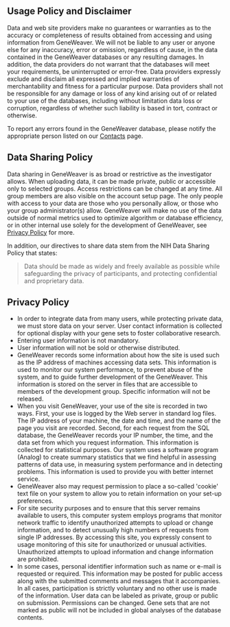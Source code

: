 Usage Policy and Disclaimer
---------------------------

Data and web site providers make no guarantees or warranties as to the
accuracy or completeness of results obtained from accessing and using
information from GeneWeaver. We will not be liable to any user or anyone
else for any inaccuracy, error or omission, regardless of cause, in the
data contained in the GeneWeaver databases or any resulting damages. In
addition, the data providers do not warrant that the databases will meet
your requirements, be uninterrupted or error-free. Data providers
expressly exclude and disclaim all expressed and implied warranties of
merchantability and fitness for a particular purpose. Data providers
shall not be responsible for any damage or loss of any kind arising out
of or related to your use of the databases, including without
limitation data loss or corruption, regardless of whether such liability
is based in tort, contract or otherwise.

To report any errors found in the GeneWeaver database, please notify the
appropriate person listed on our
[Contacts](#contacts) page.

Data Sharing Policy
-------------------

Data sharing in GeneWeaver is as broad or restrictive as the
investigator allows. When uploading data, it can be made private,
public or accessible only to selected groups. Access restrictions can
be changed at any time. All group members are also visible on the account setup page. The only people with access to your data are those who you
personally allow, or those who your group administrator(s) allow.
GeneWeaver will make no use of the data outside of normal metrics used
to optimize algorithm or database efficiency, or in other internal use
solely for the development of GeneWeaver, see [Privacy
Policy](#privacy-policy) for more.

In addition, our directives to share data stem from the NIH Data Sharing
Policy that states:

> Data should be made as widely and freely available as possible while
> safeguarding the privacy of participants, and protecting confidential
> and proprietary data.

Privacy Policy
--------------

-   In order to integrate data from many users, while protecting private
    data, we must store data on your server. User contact information is
    collected for optional display with your gene sets to foster
    collaborative research.
-   Entering user information is not mandatory.
-   User information will not be sold or otherwise distributed.
-   GeneWeaver records some information about how the site is used such
    as the IP address of machines accessing data sets. This information
    is used to monitor our system performance, to prevent abuse of the
    system, and to guide further development of the GeneWeaver. This
    information is stored on the server in files that are accessible to
    members of the development group. Specific information will not
    be released.
-   When you visit GeneWeaver, your use of the site is recorded in
    two ways. First, your use is logged by the Web server in standard
    log files. The IP address of your machine, the date and time, and
    the name of the page you visit are recorded. Second, for each
    request from the SQL database, the GeneWeaver records your IP
    number, the time, and the data set from which you
    request information. This information is collected for
    statistical purposes. Our system uses a software program (Analog) to
    create summary statistics that we find helpful in assessing patterns
    of data use, in measuring system performance and in
    detecting problems. This information is used to provide you with
    better internet service.
-   GeneWeaver also may request permission to place a so-called 'cookie'
    text file on your system to allow you to retain information on your
    set-up preferences.
-   For site security purposes and to ensure that this server remains
    available to users, this computer system employs programs that
    monitor network traffic to identify unauthorized attempts to upload
    or change information, and to detect unusually high numbers of
    requests from single IP addresses. By accessing this site, you
    expressly consent to usage monitoring of this site for unauthorized
    or unusual activities. Unauthorized attempts to upload information
    and change information are prohibited.
-   In some cases, personal identifier information such as name or
    e-mail is requested or required. This information may be posted for
    public access along with the submitted comments and messages that
    it accompanies. In all cases, participation is strictly voluntary
    and no other use is made of the information. User data can be
    labeled as private, group or public on submission. Permissions can
    be changed. Gene sets that are not marked as public will not be
    included in global analyses of the database contents.
